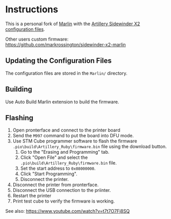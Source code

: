 # Instructions

This is a personal fork of [Marlin](https://github.com/MarlinFirmware/Marlin) with the [Artillery Sidewinder X2 configuration files](https://github.com/MarlinFirmware/Configurations/tree/bugfix-2.1.x/config/examples/Artillery/Sidewinder%20X2). 

Other users custom firmware: https://github.com/markrossington/sidewinder-x2-marlin

## Updating the Configuration Files

The configuration files are stored in the `Marlin/` directory. 

## Building

Use Auto Build Marlin extension to build the firmware.

## Flashing

1. Open pronterface and connect to the printer board
2. Send the `M997` command to put the board into DFU mode.
3. Use STM Cube programmer software to flash the firmware `.pio\build\Artillery_Ruby\firmware.bin` file using the download button.
   1. Go to the "Erasing and Programming" tab.
   2. Click "Open File" and select the `.pio\build\Artillery_Ruby\firmware.bin` file.
   3. Set the start address to `0x08000000`.
   4. Click "Start Programming".
   5. Disconnect the printer.
4. Disconnect the printer from pronterface.
5. Disconnect the USB connection to the priinter.
6. Restart the printer
7. Print test cube to verify the firmware is working.

See also: https://www.youtube.com/watch?v=t7t7O7Fj8SQ
